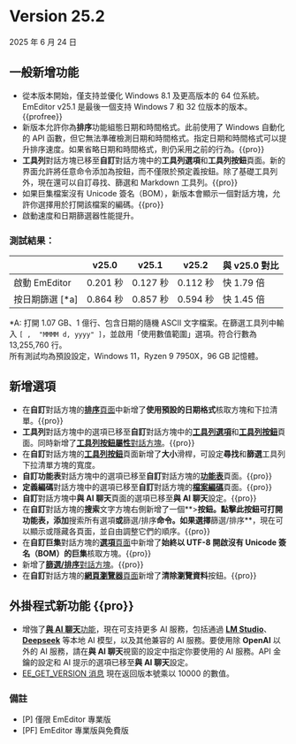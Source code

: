 # Version 25.2

2025 年 6 月 24 日

## 一般新增功能

- 從本版本開始，僅支持並優化 Windows 8.1 及更高版本的 64 位系統。EmEditor v25.1 是最後一個支持 Windows 7 和 32 位版本的版本。{{profree}}
- 新版本允許你為**排序**功能組態日期和時間格式。此前使用了 Windows 自動化的 API 函數，但它無法準確檢測日期和時間格式。指定日期和時間格式可以提升排序速度。如果省略日期和時間格式，則仍采用之前的行為。{{pro}}
- **工具列**對話方塊已移至**自訂**對話方塊中的**工具列選項**和**工具列按鈕**頁面。新的界面允許將任意命令添加為按鈕，而不僅限於預定義按鈕。除了基礎工具列外，現在還可以自訂尋找、篩選和 Markdown 工具列。{{pro}}
- 如果巨集檔案沒有 Unicode 簽名（BOM），新版本會顯示一個對話方塊，允許你選擇用於打開該檔案的編碼。{{pro}}
- 啟動速度和日期篩選器性能提升。

### 測試結果：

|  | v25.0 | v25.1 | v25.2 | 與 v25.0 對比 |
| --- | --- | --- | --- | --- |
| 啟動 EmEditor | 0.201 秒 | 0.127 秒 | 0.112 秒 | 快 1.79 倍 |
| 按日期篩選 [*a] | 0.864 秒 | 0.857 秒 | 0.594 秒 | 快 1.45 倍 |

*A: 打開 1.07 GB、1 億行、包含日期的隨機 ASCII 文字檔案。在篩選工具列中輸入 `[ ,  "MMMM d, yyyy" ]`，並啟用「使用數值範圍」選項。符合行數為 13,255,760 行。  
所有測試均為預設設定，Windows 11，Ryzen 9 7950X，96 GB 記憶體。

## 新增選項

- 在**自訂**對話方塊的[**排序**頁面](../dlg/customize/sort/index)中新增了**使用預設的日期格式**核取方塊和下拉清單。{{pro}}
- **工具列**對話方塊中的選項已移至**自訂**對話方塊中的[**工具列選項**](../dlg/customize/toolbar_options/index)和[**工具列按鈕**](../dlg/customize/toolbar_buttons/index)頁面。同時新增了[**工具列按鈕屬性**對話方塊](../dlg/customize/toolbar_buttons/properties/index)。{{pro}}
- 在**自訂**對話方塊的[**工具列按鈕**](../dlg/customize/toolbar_buttons/index)頁面新增了**大小**滑桿，可設定**尋找**和**篩選**工具列下拉清單方塊的寬度。
- **自訂功能表**對話方塊中的選項已移至**自訂**對話方塊的[**功能表**](../dlg/customize/menus/index)頁面。{{pro}}
- **定義編碼**對話方塊中的選項已移至**自訂**對話方塊的[**檔案編碼**](../dlg/customize/encodings/index)頁面。{{pro}}
- **自訂**對話方塊中**與 AI 聊天**頁面的選項已移至**與 AI 聊天**設定。{{pro}}
- 在**自訂**對話方塊的**搜索**文字方塊右側新增了一個**>**按鈕。點擊此按鈕可打開功能表，添加**搜索所有選項**或**篩選/排序**命令。如果選擇**篩選/排序**，現在可以顯示或隱藏各頁面，並自由調整它們的順序。{{pro}}
- 在**自訂巨集**對話方塊的[**選項**頁面](../dlg/macro_customize/options/index)中新增了**始終以 UTF-8 開啟沒有 Unicode 簽名（BOM）的巨集**核取方塊。{{pro}}
- 新增了[**篩選/排序**對話方塊](../dlg/filter_propsheet/index)。{{pro}}
- 在**自訂**對話方塊的[**網頁瀏覽器**頁面](../dlg/customize/web/index)新增了**清除瀏覽資料**按鈕。{{pro}}

## 外掛程式新功能 {{pro}}

- 增強了[**與 AI 聊天**功能](../howto/plugin/plugin_chat_with_ai)，現在可支持更多 AI 服務，包括通過 [**LM Studio**](https://lmstudio.ai/)、[**Deepseek**](https://www.deepseek.com/) 等本地 AI 模型，以及其他兼容的 AI 服務。要使用除 **OpenAI** 以外的 AI 服務，請在**與 AI 聊天**視窗的設定中指定你要使用的 AI 服務。API 金鑰的設定和 AI 提示的選項已移至**與 AI 聊天**設定。
- [EE_GET_VERSION 消息](../plugin/message/ee_get_version) 現在返回版本號乘以 10000 的數值。

### 備註

- \[P\] 僅限 EmEditor 專業版
- \[PF\] EmEditor 專業版與免費版